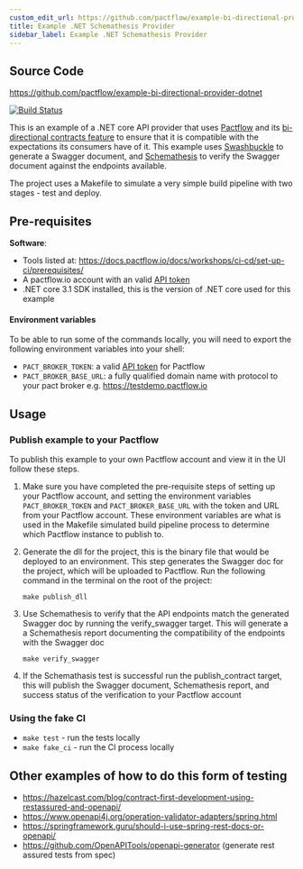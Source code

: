 ```yaml
---
custom_edit_url: https://github.com/pactflow/example-bi-directional-provider-dotnet/edit/${branch}/README.md
title: Example .NET Schemathesis Provider
sidebar_label: Example .NET Schemathesis Provider
---
```


<!-- This file has been synced from the pactflow/example-bi-directional-provider-dotnet repository. Please do not edit it directly. The URL of the source file can be found in the custom_edit_url value above -->

## Source Code

https://github.com/pactflow/example-bi-directional-provider-dotnet


[![Build Status](https://travis-ci.com/pactflow/example-provider-restassured.svg?branch=master)](https://travis-ci.com/pactflow/example-provider-restassured)

This is an example of a .NET core API provider that uses [Pactflow](https://pactflow.io) and its [bi-directional contracts feature](https://pactflow.io/blog/bi-directional-contracts/) to ensure that it is compatible with the expectations its consumers have of it. This example uses [Swashbuckle](https://docs.microsoft.com/en-us/aspnet/core/tutorials/getting-started-with-swashbuckle?view=aspnetcore-6.0&tabs=visual-studio) to generate a Swagger document, and [Schemathesis](https://github.com/schemathesis/schemathesis) to verify the Swagger document against the endpoints available.

The project uses a Makefile to simulate a very simple build pipeline with two stages - test and deploy.

## Pre-requisites

**Software**:

* Tools listed at: https://docs.pactflow.io/docs/workshops/ci-cd/set-up-ci/prerequisites/
* A pactflow.io account with an valid [API token](https://docs.pactflow.io/docs/getting-started/#configuring-your-api-token)
* .NET core 3.1 SDK installed, this is the version of .NET core used for this example
#### Environment variables

To be able to run some of the commands locally, you will need to export the following environment variables into your shell:

* `PACT_BROKER_TOKEN`: a valid [API token](https://docs.pactflow.io/#configuring-your-api-token) for Pactflow
* `PACT_BROKER_BASE_URL`: a fully qualified domain name with protocol to your pact broker e.g. https://testdemo.pactflow.io

## Usage

### Publish example to your Pactflow

To publish this example to your own Pactflow account and view it in the UI follow these steps.

1. Make sure you have completed the pre-requisite steps of setting up your Pactflow account, and setting the environment variables `PACT_BROKER_TOKEN` and `PACT_BROKER_BASE_URL` with the token and URL from your Pactflow account. These environment variables are what is used in the Makefile simulated build pipeline process to determine which Pactflow instance to publish to.

2. Generate the dll for the project, this is the binary file that would be deployed to an environment. This step generates the Swagger doc for the project, which will be uploaded to Pactflow. Run the following command in the terminal on the root of the project:

    ```make publish_dll```

3. Use Schemathesis to verify that the API endpoints match the generated Swagger doc by running the verify_swagger target. This will generate a a Schemathesis report documenting the compatibility of the endpoints with the Swagger doc

    ```make verify_swagger```

4. If the Schemathasis test is successful run the publish_contract target, this will publish the Swagger document, Schemathesis report, and success status of the verification to your Pactflow account

### Using the fake CI
* `make test` - run the tests locally
* `make fake_ci` - run the CI process locally

## Other examples of how to do this form of testing

* https://hazelcast.com/blog/contract-first-development-using-restassured-and-openapi/
* https://www.openapi4j.org/operation-validator-adapters/spring.html
* https://springframework.guru/should-i-use-spring-rest-docs-or-openapi/
* https://github.com/OpenAPITools/openapi-generator (generate rest assured tests from spec)

